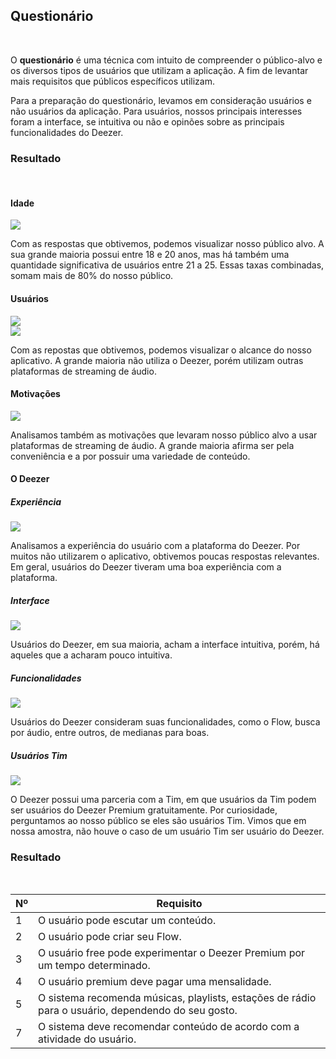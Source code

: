 ## **Questionário** 
<br>

O **questionário** é uma técnica com intuito de compreender o público-alvo e os diversos tipos de usuários que utilizam a aplicação. A fim de levantar mais requisitos que públicos específicos utilizam. 

Para a preparação do questionário, levamos em consideração usuários e não usuários da aplicação. Para usuários, nossos principais interesses foram a interface, se intuitiva ou não e opinões sobre as principais funcionalidades do Deezer.


### **Resultado**

<br>

#### Idade

<img src="../../assets/idade.png">

Com as respostas que obtivemos, podemos visualizar nosso público alvo. A sua grande maioria possui entre 18 e 20 anos, mas há também uma quantidade significativa de usuários entre 21 a 25. Essas taxas combinadas, somam mais de 80% do nosso público.

#### Usuários

<img src="../../assets/usuarios.png">
<br>

<img src="../../assets/spotify.png">

Com as repostas que obtivemos, podemos visualizar o alcance do nosso aplicativo. A grande maioria não utiliza o Deezer, porém utilizam outras plataformas de streaming de áudio.

#### Motivações

<img src="../../assets/motivacao.png">

Analisamos também as motivações que levaram nosso público alvo a usar plataformas de streaming de áudio. A grande maioria afirma ser pela conveniência e a por possuir uma variedade de conteúdo.

#### O Deezer

##### Experiência
<img src="../../assets/expDeezer.png">

Analisamos a experiência do usuário com a plataforma do Deezer. Por muitos não utilizarem o aplicativo, obtivemos poucas respostas relevantes. Em geral, usuários do Deezer tiveram uma boa experiência com a plataforma.

##### Interface
<img src="../../assets/intDeezer.png">

Usuários do Deezer, em sua maioria, acham a interface intuitiva, porém, há aqueles que a acharam pouco intuitiva.

##### Funcionalidades

<img src="../../assets/funDeezer.png">

Usuários do Deezer consideram suas funcionalidades, como o Flow, busca por áudio, entre outros, de medianas para boas.

##### Usuários Tim

<img src="../../assets/tim.png">

O Deezer possui uma parceria com a Tim, em que usuários da Tim podem ser usuários do Deezer Premium gratuitamente. Por curiosidade, perguntamos ao nosso público se eles são usuários Tim. Vimos que em nossa amostra, não houve o caso de um usuário Tim ser usuário do Deezer.

### **Resultado**

<br>

|Nº|Requisito|
|--|---------|
|1|O usuário pode escutar um conteúdo.|
|2|O usuário pode criar seu Flow.|
|3|O usuário free pode experimentar o Deezer Premium por um tempo determinado.|
|4|O usuário premium deve pagar uma mensalidade.|
|5|O sistema recomenda músicas, playlists, estações de rádio para o usuário, dependendo do seu gosto.|
|7|O sistema deve recomendar conteúdo de acordo com a atividade do usuário.|

